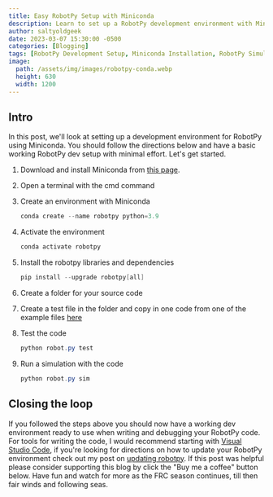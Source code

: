 ```yaml
---
title: Easy RobotPy Setup with Miniconda
description: Learn to set up a RobotPy development environment with Miniconda. This guide offers step-by-step instructions for installation, activation, and code testing.
author: saltyoldgeek
date: 2023-03-07 15:30:00 -0500
categories: [Blogging]
tags: [RobotPy Development Setup, Miniconda Installation, RobotPy Simulation, Python Robotics Environment, RobotPy Programming Guide]
image:
  path: /assets/img/images/robotpy-conda.webp
  height: 630
  width: 1200
---
```


## Intro

In this post, we'll look at setting up a development environment for RobotPy using Miniconda. You should follow the directions below and have a basic working RobotPy dev setup with minimal effort. Let's get started.

1. Download and install Miniconda from [this page](https://docs.conda.io/en/latest/miniconda.html).
2. Open a terminal with the cmd command
3. Create an environment with Miniconda

    ```powershell
    conda create --name robotpy python=3.9
    ```

4. Activate the environment

    ```powershell
    conda activate robotpy
    ```

5. Install the robotpy libraries and dependencies

    ```powershell
    pip install --upgrade robotpy[all]
    ```

6. Create a folder for your source code
7. Create a test file in the folder and copy in one code from one of the example files [here](https://github.com/robotpy/examples)
8. Test the code

    ```powershell
    python robot.py test
    ```

9. Run a simulation with the code

    ```powershell
    python robot.py sim
    ```

## Closing the loop

If you followed the steps above you should now have a working dev environment ready to use when writing and debugging your RobotPy code.
For tools for writing the code, I would recommend starting with [Visual Studio Code](https://code.visualstudio.com/), if you're looking for directions on how to update your RobotPy environment check out my post on [updating robotpy](https://www.saltyoldgeek.com/posts/robotpy-update/). If this post was helpful please consider supporting this blog by click the "Buy me a coffee" button below. Have fun and watch for more as the FRC season continues, till then fair winds and following seas.
